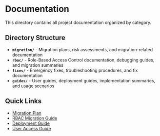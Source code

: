 # Documentation

This directory contains all project documentation organized by category.

## Directory Structure

- **`migration/`** - Migration plans, risk assessments, and migration-related documentation
- **`rbac/`** - Role-Based Access Control documentation, debugging guides, and migration summaries  
- **`fixes/`** - Emergency fixes, troubleshooting procedures, and fix documentation
- **`guides/`** - User guides, deployment guides, implementation summaries, and usage scenarios

## Quick Links

- [Migration Plan](migration/MIGRATION_PLAN.md)
- [RBAC Migration Guide](rbac/RBAC_MIGRATION_GUIDE.md)
- [Deployment Guide](guides/DEPLOYMENT_GUIDE.md)
- [User Access Guide](guides/GSF_DEPOTS_USER_ACCESS_GUIDE.md)